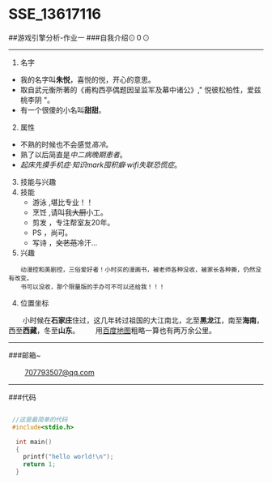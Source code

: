 # SSE_13617116
##游戏引擎分析-作业一
###自我介绍⊙０⊙
***
1. 名字
  - 我的名字叫**朱悦**，喜悦的悦，开心的意思。
  - 取自武元衡所著的《甫构西亭偶题因呈监军及幕中诸公》," 悦彼松柏性，爱兹桃李阴 "。
  - 有一个很傻的小名叫**甜甜**。
  
2. 属性
  - 不熟的时候也不会感觉*高冷*。
  - 熟了以后简直是*中二病晚期患者*。
  - *起床先摸手机症*·*知识mark囤积癖*·*wifi失联恐慌症*。

3. 技能与兴趣
 3. 技能 
    + 游泳 ,堪比专业！！   
    + 烹饪 ,请叫我~~大厨~~小工。
    + 剪发 ，专注帮室友20年。
    + PS  ，尚可。
    + 写诗 ，~~文艺范~~冷汗... 
  3. 兴趣
  

    　　动漫控和美剧控，三俗爱好者！小时买的漫画书，被老师各种没收，被家长各种撕，仍然没有改变。
    　　书可以没收，那个限量版的手办可不可以还给我！！！
4. 位置坐标
 


　　小时候在**石家庄**住过，这几年转过祖国的大江南北，北至**黑龙江**，南至**海南**，西至**西藏**，冬至**山东**。
　　用[百度地图](http://map.baidu.com/)粗略一算也有两万余公里。
  
***
###邮箱~
 


　　 [707793507@qq.com](https://mail.qq.com/cgi-bin/loginpage)
***
###代码


```C

 //这是最简单的代码
 #include<stdio.h>

  int main()
  {
    printf("hello world!\n");
    return 1;
  }

```
